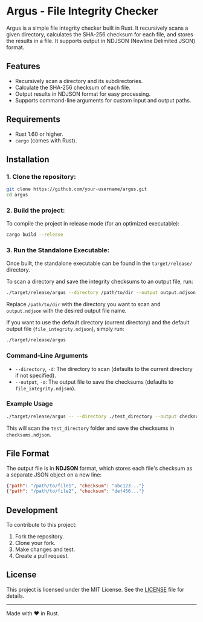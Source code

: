 
# Argus - File Integrity Checker

Argus is a simple file integrity checker built in Rust. It recursively scans a given directory, calculates the SHA-256 checksum for each file, and stores the results in a file. It supports output in NDJSON (Newline Delimited JSON) format.

## Features

- Recursively scan a directory and its subdirectories.
- Calculate the SHA-256 checksum of each file.
- Output results in NDJSON format for easy processing.
- Supports command-line arguments for custom input and output paths.

## Requirements

- Rust 1.60 or higher.
- `cargo` (comes with Rust).

## Installation

### 1. Clone the repository:

```bash
git clone https://github.com/your-username/argus.git
cd argus
```

### 2. Build the project:

To compile the project in release mode (for an optimized executable):

```bash
cargo build --release
```

### 3. Run the Standalone Executable:

Once built, the standalone executable can be found in the `target/release/` directory.

To scan a directory and save the integrity checksums to an output file, run:

```bash
./target/release/argus --directory /path/to/dir --output output.ndjson
```

Replace `/path/to/dir` with the directory you want to scan and `output.ndjson` with the desired output file name.

If you want to use the default directory (current directory) and the default output file (`file_integrity.ndjson`), simply run:

```bash
./target/release/argus
```

### Command-Line Arguments

- `--directory`, `-d`: The directory to scan (defaults to the current directory if not specified).
- `--output`, `-o`: The output file to save the checksums (defaults to `file_integrity.ndjson`).

### Example Usage

```bash
./target/release/argus -- --directory ./test_directory --output checksums.ndjson
```

This will scan the `test_directory` folder and save the checksums in `checksums.ndjson`.

## File Format

The output file is in **NDJSON** format, which stores each file's checksum as a separate JSON object on a new line:

```json
{"path": "/path/to/file1", "checksum": "abc123..."}
{"path": "/path/to/file2", "checksum": "def456..."}
```

## Development

To contribute to this project:

1. Fork the repository.
2. Clone your fork.
3. Make changes and test.
4. Create a pull request.

## License

This project is licensed under the MIT License. See the [LICENSE](LICENSE) file for details.

---

Made with ❤️ in Rust.
